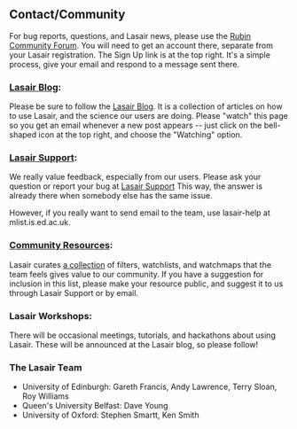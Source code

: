 ## Contact/Community

For bug reports, questions, and Lasair news, please use the 
[Rubin Community Forum](https://community.lsst.org/).
You will need to get an account there, separate from your Lasair registration. 
The Sign Up link is at the top right.
It's a simple process, give your email and respond to a message sent there.

### [Lasair Blog](https://community.lsst.org/c/sci/lasair-blog/67):
Please be sure to follow the [Lasair Blog](https://community.lsst.org/c/sci/lasair-blog/67).
It is a collection of articles on how to use Lasair, and the science our users are doing.
Please "watch" this page so you get an email whenever a new post appears --
just click on the bell-shaped icon at the top right, and choose the "Watching" option.

### [Lasair Support](https://community.lsst.org/c/support/support-lasair/55):
We really value feedback, especially from our users. 
Please ask your question or report your bug at
[Lasair Support](https://community.lsst.org/c/support/support-lasair/55) 
This way, the answer is already there when somebody else has the same issue.

However, if you really want to send email to the team, use lasair-help at mlist.is.ed.ac.uk.

### [Community Resources]({%lasairurl%}/comres/):
Lasair curates [a collection]({%lasairurl%}/comres/) of filters, watchlists, and watchmaps 
that the team feels gives value to our community. If you have a suggestion for inclusion 
in this list, please make your resource public, and suggest it to us through Lasair Support 
or by email.

### Lasair Workshops:
There will be occasional meetings, tutorials, and hackathons about using Lasair. 
These will be announced at the Lasair blog, so please follow!

### The Lasair Team
* University of Edinburgh: Gareth Francis, Andy Lawrence, Terry Sloan, Roy Williams
* Queen's University Belfast: Dave Young
* University of Oxford: Stephen Smartt, Ken Smith
